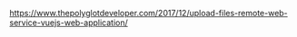 
https://www.thepolyglotdeveloper.com/2017/12/upload-files-remote-web-service-vuejs-web-application/
